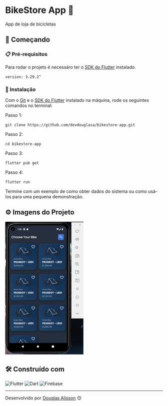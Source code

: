 # BikeStore App 📱​

App de loja de bicicletas

## 🚀 Começando


### 📋 Pré-requisitos

Para rodar o projeto é necessáro ter o [SDK do Flutter](https://flutter.dev/) instalado.

```
version: 3.29.2^
```

### 🔧 Instalação

Com o [Git](https://git-scm.com/downloads) e o [SDK do Flutter](https://flutter.dev/) instalado na máquina, rode os seguintes comandos no terminal:

Passo 1:
```
git clone https://github.com/devdouglasa/bikestore-app.git
```

Passo 2:
```
cd bikestore-app
```

Passo 3:
```
flutter pub get
```

Passo 4:
```
flutter run
```

Termine com um exemplo de como obter dados do sistema ou como usá-los para uma pequena demonstração.

## ⚙️ Imagens do Projeto

<img width=250 src='project.png'/>

## 🛠️ Construído com

<div>
<img width=40 src='https://cdn.jsdelivr.net/gh/devicons/devicon@latest/icons/flutter/flutter-original.svg' alt='Flutter'/>
<img width=40 src='https://cdn.jsdelivr.net/gh/devicons/devicon@latest/icons/dart/dart-original.svg' alt='Dart'/>
<img width=40 src='https://cdn.jsdelivr.net/gh/devicons/devicon@latest/icons/firebase/firebase-original.svg' alt='Firebase'/>
</div>


---
Desenvolvido por [Douglas Alisson](https://github.com/devdouglasa) 😊
